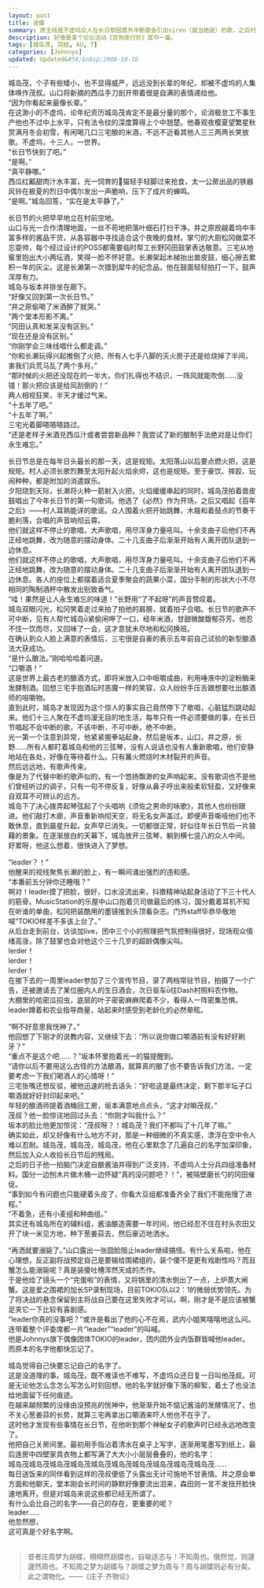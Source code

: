 ```yaml
---
layout: post
title: 迷蝶
summary: 原主线是不虚坞众人在长日祭因意外中断歌会引出siren（就当她是）的歌，之后村人开始各自遭遇异常。leader这篇则是借庄周的意想，记忆与现代错乱最后失去名字，大概是这样的吧。
description: 好像是某个论坛活动《百狗夜行抄》其中一篇。
tags: [城岛茂, 完结, AU, T]
categories: [Johnnys]
updated: Updated&#58;&nbsp;2008-10-16 
---
```


城岛茂，个子有些矮小，也不显得威严，远远没到长辈的年纪，却被不虚坞的人集体唤作茂叔。山口将新摘的西瓜手刀剖开带着很是自满的表情递给他。  
“因为你看起来最像长辈。”  
在这渺小的不虚坞，论年纪资历城岛茂肯定不是最分量的那个，论消极怠工不事生产他也不过中上水平，只有法令纹的深度算得上个中翘楚。他春观夜樱夏望繁星秋赏满月冬会初雪，有闲喝几口三宅酿的米酒，不远不近看其他人三三两两长笑放歌。不虚坞，十三人，一世界。  
“长日节快到了吧。”  
“是啊。”  
“真平静哪。”  
西瓜红瓤甜肉汁水丰富，光一饲育的猫轻手轻脚过来抢食，太一公房出品的铁器风铃在极夏的烈日中偶尔发出一声脆响，压下了成片的蝉鸣。  
“是啊。”城岛回答，“实在是太平静了。”  
  
长日节的火把早早地立在村前空地。  
山口与光一合作清理地面，一丝不苟地把落叶细石打扫干净。井之原觊觎着坞中丰富多样的酱品干货，从各容器中寻找适合这个夜晚的食材。掌勺的大厨松冈做菜不忘耍帅，每个经过设计的POSS都需要临时帮工长野冈田鼓掌表达敬意。三宅从地窖里抱出大小两坛酒，笑得一脸不怀好意。长濑架起木梯抬出兽皮鼓，细心擦去累积一年的灰尘。这是长濑第一次猎到犀牛的纪念品，他在鼓面轻轻拍打一下，鼓声浑厚有力。  
城岛与坂本并排坐在廊下。  
“好像又回到第一次长日节。”  
“井之原偷喝了米酒醉了就哭。”  
“两个堂本形影不离。”  
“冈田认真和发呆没有区别。”  
“现在还是没有区别。”  
“你刚学会三味线唱什么都走调。”  
“你和长濑玩得兴起推倒了火把，所有人七手八脚的灭火房子还是给烧掉了半间，害我们兵荒马乱了两个多月。”  
“那时候的火把还没现在的一半大，你们扎得也不结识，一阵风就能吹倒……没错！那火把应该是给风刮倒的！”  
两人相视狂笑，半天才缓过气来。  
“十五年了吧。”  
“十五年了啊。”  
三宅光着脚嗒嗒嗒路过。  
“还是老样子米酒兑西瓜汁或者尝尝新品种？我尝试了新的酿制手法绝对是让你们永生难忘。”  
  
长日节总是在每年日头最长的那一天，这是规矩。太阳落山以后要点燃火把，这是规矩。村人必须长歌烈舞至太阳升起火焰余烬，这也是规矩。至于豪饮、摔跤、玩闹种种，都是附加的消遣娱乐。  
夕阳烧到天际，长濑将火种一箭射入火把，火焰缓缓串起的同时，城岛茂拍着兽皮鼓唱出了今年长日节的第一句歌词。他选了《必然》作为开场，之后又唱起《百年之后》——村人耳熟能详的歌谣。众人围着火把开始跳舞，木屐和着鼓点的节奏干脆利落，合唱的声音响彻云霄。  
他们就这样不停止的歌唱，大声歌唱，用尽浑身力量吼叫。十余支曲子后他们不再正经地跳舞，改为随意的摆动身体。二十几支曲子后渐渐开始有人离开团队退到一边休息。  
他们就这样不停止的歌唱，大声歌唱，用尽浑身力量吼叫。十余支曲子后他们不再正经地跳舞，改为随意的摆动身体。二十几支曲子后渐渐开始有人离开团队退到一边休息。各人的座位上都摆着适合夏季聚会的蔬果小菜，国分手制的形状大小不尽相同的陶制酒杯中散发出别致香气。  
“哇！果然是让人永生难忘的味道！”长野用“了不起呀”的声音赞叹着。  
城岛双眼闪光，松冈笑着走过来拍了拍他的肩膀，就着拍子合唱。长日节的歌声不可中断，见有人帮忙城岛紧偷闲呷了一口，经年米酒，甘甜微酸馥郁芬芳。他忍不住一饮而尽，又回味了一会，这才意犹未尽地和松冈换班。  
在确认到众人脸上满意的表情后，三宅很是自豪的表示五年前自己试验的新型酿酒法大获成功。  
“是什么酿法。”刚哈哈哈着问道。  
“口嚼酒！”  
这是世界上最古老的酿酒方式，即将米放入口中咀嚼成曲，利用唾液中的淀粉酶来发酵制酒。回想三宅手抱酒坛时恶魔一样的笑容，众人纷纷手压舌跟想要吐出酿酒师的咀嚼物。  
直到此时，城岛才发现因为这个惊人的事实自己竟然停下了歌唱，心脏猛烈跳动起来。他们十三人聚在不虚坞漫无目的地生活，每年只有一件必须要做的事，在长日节唱起不会中断的歌，不该中断，不可中断，绝不中断。  
光一第一个注意到异常，他紧紧握拳站起身。然后是坂本，山口，井之原，长野……所有人都盯着城岛和他的三弦琴，没有人说话也没有人重新歌唱，他们安静地站在各处，好像在等待着什么。只有篝火燃烧时木材裂开的声音。  
然后远远地，有歌声传来。  
像是为了代替中断的歌声似的，有一个悠扬飘渺的女声响起来。没有歌词也不是他们曾经听过的调子，只有一句不停反复，好像从鼻子哼出来般柔软轻盈，又好像来自双耳不可辨认的远方。  
城岛下了决心拨弄起琴弦起了个头唱响《须佐之男命的咏歌》，其他人也纷纷跟进。他们敲打木廊，声音重新响彻天空，将无名女声盖过。即便声音嘶哑他们也不敢休息，直到晨星升起，女声早已消失。一切都很正常，好似往年长日节后一片狼藉的景象。在逐渐放白的天幕下，城岛放开三弦琴，躺到横七竖八的众人中间。  
好累呀，他这么想着，很快进入了梦想。  
  
“leader？！”  
他醒来的视线聚焦长濑的脸上，有一瞬间涌出强烈的违和感。  
“本番前五分钟你还睡哦？”  
啊对！leader摸了把脸，很好，口水没流出来，抖擞精神站起身活动了下三十代人的筋骨。MusicStation的乐屋中山口抱着贝司做最后的练习，国分戴着耳机不知在听谁的单曲，松冈把装酷用的墨镜推到头顶看杂志。门外staff毕恭毕敬地喊“TOKIO样差不多该上台了。”  
从后台走到前台，访谈加live，团中三个小的照理把气氛控制得很好，现场观众情绪高涨，除了鼓掌也会对他这个三十几岁的超龄偶像尖叫。  
lerder！  
lerder！  
lerder！  
在接下去的一周里leader参加了三个宣传节目，录了两档常驻节目，拍摄了一个广告，还被邀请去了某位圈内人的生日酒会，次日驱车往Dash村照料农作物。  
大棚里的哈密瓜招虫，底层的叶子密密麻麻爬着不少，看得人一阵密集恐惧。leader蹲着和农业指导商量，站起来时感受到老龄化的必然晕眩。  
  
“啊不好意思我恍神了。”  
他回想了下刚才的说教内容，又继续下去：“所以说你做口嚼酒前有没有好好刷牙？”  
“重点不是这个吧……？”坂本怀里抱着光一的猫提醒到。  
“请你以后不要用这么古怪的方法酿酒，就算真的酿了也不要告诉我们方法，一定要考虑一下我们喝酒人的心情呀！”  
三宅张嘴还想反驳，被他迅速的抢去话头：“好啦这是最终决定，剩下那半坛子口嚼酒就好好封印起来吧。”  
年轻的酿酒师提着酒桶回工房，坂本满意地点点头，“这才对嘛茂叔。”  
茂叔？他一脸惊诧地回过头去：“你刚才叫我什么？”  
坂本的脸比他更加惊诧：“茂叔呀？！城岛茂？我们不都叫了十几年了嘛。”  
确实如此，却又好像有什么地方不对，那是一种细微的不真实感，漂浮在空中令人难以忍耐。城岛茂，城岛茂，城岛茂，他在心里默念了几遍自己的名字加深印象，然后加入众人收拾长日节后的残局。  
之后的日子他一拍脑门决定自酿酱油并得到广泛支持，不虚坞人士分兵四组准备材料。国分一边刨木片做木桶一边怀疑“真的没问题吧？！”，被隔壁磨长勺的冈田催促。  
“事到如今有问题也只能硬着头皮了，你看大豆组都准备齐全了我们不能拖慢了进程。”  
“不着急，还有小麦组和种曲组。”  
其实还有城岛所在的辅料组，酱油酿造需要一年时间，他已经忍不住在村头农田又开了块一米见方地，种下葱姜蒜去，然后豪迈地洒水。  
  
“再洒就要溺毙了。”山口露出一张囧脸阻止leader继续搞怪。有什么关系啦，他在心理想，反正副将战预定自己是要输给围裙组的，装个傻不是更有戏剧性吗？而且蟹怎么能溺毙呢？真是装傻吐槽浑然天成的杰作。  
于是他给了镜头一个“完蛋啦”的表情，又将锅里的清水倒出了一点，上炉蒸大闸蟹。这是爱之围裙的加长SP录制现场，目前TOKIO队以2：1的微弱优势领先。为了将决战的悬念保留到主将战自己要在这里失败才可以。啊，刚才是不是应该被蟹足夹它一下比较有喜剧感。  
“leader你真的没事吧？”或许是看出了他的心不在焉，武内小姐笑嘻嘻地这么问。连带着整个评委席都一片“leader”“leader”的叫喊。  
他是Johnnys旗下偶像团体TOKIO的leader，团内团外业内饭群皆喊他leader。而原本的名字他都快忘记了。  
  
城岛觉得自己快要忘记自己的名字了。  
这是没道理的事。城岛茂，既不难读也不难写，不虚坞众还日复一日叫他茂叔。可是无论他怎么念怎么写怎么时刻回想，他的名字就好像下落的柳絮，着土了也没法给地面留下任何痕迹。  
在越来越频繁的没缘由没预兆的恍神中，他渐渐开始不惦记酱油的发酵情况了，也不关心葱姜蒜的长势，就算三宅再拿出口嚼酒来吓人他也不在乎了。  
这时他才发现有些事情在长日节，在他听到那个神秘女子的歌声时已经永远地改变了。  
他把自己关房间里。最初用手指沾着清水在桌子上写字，逐渐用笔墨写到纸上，最后连房中四壁家具衣物上都写满了大大小小层层叠叠的，他的名字：  
城岛茂城岛茂城岛茂城岛茂城岛茂城岛茂城岛茂城岛茂城岛茂城岛茂……  
每日送饭来的同伴看到这样的茂叔便低了头露出无计可施地不甘表情。井之原会单方面和他聊天，堂本刚会长时间的静默好像要流出泪来，森田则一言不发扭开脸快速地离开。但是对城岛来说这些都已经无所谓了。  
有什么会比自己的名字——自己的存在，更重要的呢？  
leader……  
他忽然想，  
这可真是个好名字啊。  
<br>  

> 昔者庄周梦为胡蝶，栩栩然胡蝶也，自喻适志与！不知周也。俄然觉，则蘧蘧然周也。不知周之梦为胡蝶与？胡蝶之梦为周与？周与胡蝶则必有分矣。此之谓物化。——《庄子·齐物论》  
